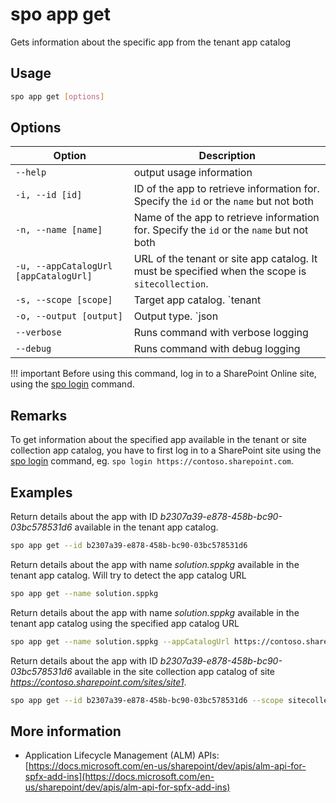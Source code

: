 # spo app get

Gets information about the specific app from the tenant app catalog

## Usage

```sh
spo app get [options]
```

## Options

Option|Description
------|-----------
`--help`|output usage information
`-i, --id [id]`|ID of the app to retrieve information for. Specify the `id` or the `name` but not both
`-n, --name [name]`|Name of the app to retrieve information for. Specify the `id` or the `name` but not both
`-u, --appCatalogUrl [appCatalogUrl]`|URL of the tenant or site app catalog. It must be specified when the scope is `sitecollection`.
`-s, --scope [scope]`|Target app catalog. `tenant|sitecollection`. Default `tenant`.
`-o, --output [output]`|Output type. `json|text`. Default `text`
`--verbose`|Runs command with verbose logging
`--debug`|Runs command with debug logging

!!! important
    Before using this command, log in to a SharePoint Online site, using the [spo login](../login.md) command.

## Remarks

To get information about the specified app available in the tenant or site collection app catalog, you have to first log in to a SharePoint site using the [spo login](../login.md) command, eg. `spo login https://contoso.sharepoint.com`.

## Examples

Return details about the app with ID _b2307a39-e878-458b-bc90-03bc578531d6_ available in the tenant app catalog.

```sh
spo app get --id b2307a39-e878-458b-bc90-03bc578531d6
```

Return details about the app with name _solution.sppkg_ available in the tenant app catalog. Will try to detect the app catalog URL

```sh
spo app get --name solution.sppkg
```

Return details about the app with name _solution.sppkg_ available in the tenant app catalog using the specified app catalog URL

```sh
spo app get --name solution.sppkg --appCatalogUrl https://contoso.sharepoint.com/sites/apps
```

Return details about the app with ID _b2307a39-e878-458b-bc90-03bc578531d6_ available in the site collection app catalog of site _https://contoso.sharepoint.com/sites/site1_.

```sh
spo app get --id b2307a39-e878-458b-bc90-03bc578531d6 --scope sitecollection --appCatalogUrl https://contoso.sharepoint.com/sites/site1/AppCatalog
```

## More information

- Application Lifecycle Management (ALM) APIs: [https://docs.microsoft.com/en-us/sharepoint/dev/apis/alm-api-for-spfx-add-ins](https://docs.microsoft.com/en-us/sharepoint/dev/apis/alm-api-for-spfx-add-ins)